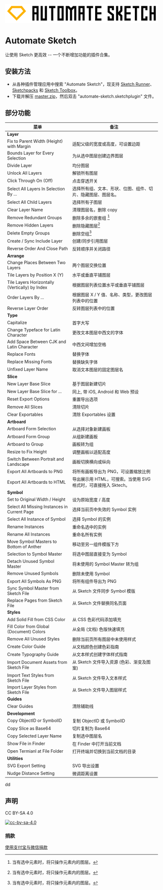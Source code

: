 
![Automate Sketch](automate-sketch.png)

# Automate Sketch

让使用 Sketch 更高效 -- 一个不断增加功能的插件合集。

## 安装方法

- 从各种插件管理应用中搜索 "Automate Sketch"，现支持  [Sketch Runner](http://sketchrunner.com/)、[Sketchpacks](https://sketchpacks.com/) 和 [Sketch Toolbox](http://sketchtoolbox.com/)。
- 下载并解压 [master.zip](https://github.com/Ashung/Automate-Sketch/archive/master.zip)，然后双击 "automate-sketch.sketchplugin" 文件。

## 部分功能

| 菜单                                       | 备注                                       |
| ---------------------------------------- | ---------------------------------------- |
| **Layer**                                |                                          |
| Fix to Parent Width (Height) with Margin | 适配父级的宽度或高度，可设置边距                         |
| Bounds Layer for Every Selection         | 为从选中图层创建边界图层                             |
| Divide Layer                             | 均分图层                                     |
| Unlock All Layers                        | 解锁所有图层                                   |
| Click Through On (Off)                   | 点击穿透开关                                   |
| Select All Layers In Selection By ...    | 选择所有组、文本、形状、位图、组件、切片、隐藏图层、图层名。           |
| Select All Child Layers                  | 选择所有子图层                                  |
| Clear Layer Name                         | 清理图层名，删除 copy                            |
| Remove Redundant Groups                  | 删除多余的嵌套组 [^1]                            |
| Remove Hidden Layers                     | 删除隐藏图层[^1]                               |
| Delete Empty Groups                      | 删除空组[^1]                                 |
| Create / Sync Include Layer              | 创建/同步引用图层                                |
| Reverse Order And Close Path             | 反转顺序并关闭路径                                |
| **Arrange**                              |                                          |
| Change Places Between Two Layers         | 两个图层交换位置                                 |
| Tile Layers by Position X (Y)            | 水平或垂直平铺图层                                |
| Tile Layers Horizontally (Vertically) by Index | 根据图层列表位置水平或垂直平铺图层                        |
| Order Layers By ...                      | 根据图层 X / Y 值、名称、类型，更改图层列表中的位置            |
| Reverse Layer Order                      | 反转图层列表中的位置                               |
| **Type**                                 |                                          |
| Capitalize                               | 首字大写                                     |
| Change Typeface for Latin Character      | 更改文本图层中西文的字体                             |
| Add Space Between CJK and Latin Character | 中西文间增加空格                                 |
| Replace Fonts                            | 替换字体                                     |
| Replace Missing Fonts                    | 替换缺失字体                                   |
| Unfixed Layer Name                       | 取消文本图层的固定图层名                             |
| **Slice**                                |                                          |
| New Layer Base Slice                     | 基于图层新建切片                                 |
| New Layer Base Slice for ...             | 同上, 带 iOS, Android 和 Web 预设              |
| Reset Export Options                     | 重置导出选项                                   |
| Remove All Slices                        | 清除切片                                     |
| Clear Exportables                        | 清除 Exportables 设置                        |
| **Artboard**                             |                                          |
| Artboard Form Selection                  | 从选择对象新建画板                                |
| Artboard Form Group                      | 从组新建画板                                   |
| Artboard to Group                        | 画板转为组                                    |
| Resize to Fix Height                     | 调整画板以适配高度                                |
| Switch Between Portrait and Landscape    | 画板切换横向或纵向                                |
| Export All Artboards to PNG              | 将所有画板导出为 PNG，可设置缩放比例                     |
| Export All Artboards to HTML             | 导出展示用 HTML，可搜索。当使用 SVG 格式时，可直接拖入 Sktech。 |
| **Symbol**                               |                                          |
| Set to Original Width / Height           | 设为原始宽度 / 高度                              |
| Select All Missing Instances in Current Page | 选择当前页中失效的 Symbol 实例                      |
| Select All Instance of Symbol            | 选择 Symbol 的实例                            |
| Rename Instances                         | 重命名选中的实例                                 |
| Rename All Instances                     | 重命名所有实例                                  |
| Move Symbol Masters to Bottom of Anther  | 移动至另一组件模版下方                              |
| Selection to Symbol Master               | 将选中图层直接变为 Symbol                         |
| Detach Unused Symbol Master              | 将未使用的 Symbol Master 转为组                  |
| Remove Unused Symbols                    | 删除未使用 Symbol                             |
| Export All Symbols As PNG                | 将所有组件导出为 PNG                             |
| Sync Symbol Master from Sketch File      | 从 Sketch 文件同步 Symbol 模版                  |
| Replace Pages from Sketch File           | 从 Sketch 文件替换同名页面                        |
| **Styles**                               |                                          |
| Add Solid Fill from CSS Color            | 从 CSS 色彩代码添加填充                           |
| Fill Color from Global (Document) Colors | 从全局 (文档) 色版快速填充                          |
| Remove All Unused Styles                 | 删除当前页所有图层中未使用样式                          |
| Create Color Guide                       | 从文档颜色创建色彩指南                              |
| Create Typography Guide                  | 从文本样式创建字体样式指南                            |
| Import Document Assets from Sketch File  | 从 Sketch 文件导入资源 (色彩、渐变及图案)               |
| Import Text Styles from Sketch File      | 从 Sketch 文件导入文本样式                        |
| Import Layer Styles from Sketch File     | 从 Sketch 文件导入图层样式                        |
| **Guides**                               |                                          |
| Clear Guides                             | 清除辅助线                                    |
| **Development**                          |                                          |
| Copy ObjectID or SymbolID                | 复制 ObjectID 或 SymbolID                   |
| Copy Slice as Base64                     | 切片复制为 Base64                             |
| Copy Selected Layer Name                 | 复制选中图层名                                  |
| Show File in Finder                      | 在 Finder 中打开当前文档                         |
| Open Termianl at File Folder             | 打开终端并切换到当前文档的目录                          |
| **Utilities**                            |                                          |
| SVG Export Setting                       | SVG 导出设置                                 |
| Nudge Distance Setting                   | 微调距离设置                                   |

[^1]: 当有选中元素时，将只操作元素内的图层。

dd

## 声明

CC BY-SA 4.0

[![cc-by-sa-4.0](https://i.creativecommons.org/l/by-sa/4.0/80x15.png)](http://creativecommons.org/licenses/by-sa/4.0/)

### 捐款

[使用支付宝与微信捐款](https://ashung.github.io/donate.html)
